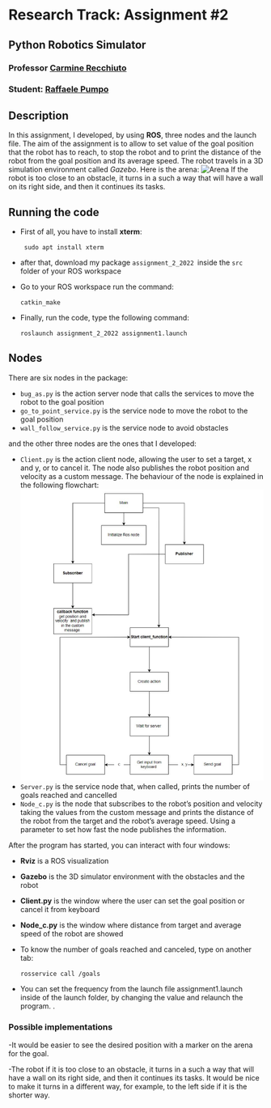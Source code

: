 # Research Track: Assignment #2
## Python Robotics Simulator 
### Professor [Carmine Recchiuto](https://github.com/CarmineD8)
### Student: [Raffaele Pumpo](https://github.com/RaffaelePumpo)

## Description 
In this assignment, I developed, by using **ROS**, three nodes and the launch file. The aim of the assignment is to allow to set value of the goal position that the robot has to reach, to stop the robot and to print the distance of the robot from the goal position and its average speed. The robot travels in a 3D simulation environment called *Gazebo*. Here is the arena:
![Arena](Arena.jpg)
If the robot  is too close to an obstacle, it turns in a such a way that will have a wall on its right side, and then it continues its tasks.
## Running the code 

- First of all, you have to install **xterm**:

       sudo apt install xterm

- after that, download my package  `assignment_2_2022 `inside the `src` folder of your ROS workspace

- Go to your ROS workspace run the command:

      catkin_make

- Finally, run the code, type the following command:

      roslaunch assignment_2_2022 assignment1.launch

## Nodes
There are six nodes in the package:

- `bug_as.py` is the action server node that calls the  services to move the robot to the goal position
- `go_to_point_service.py` is the service node to move the robot to the goal position
- `wall_follow_service.py` is the service node to avoid obstacles

and the other three nodes are the ones that I developed:

- `Client.py` is the action client node, allowing the user to set a target, x and y, or to cancel it. The node also publishes the robot position and velocity as a custom message.
The behaviour of the node is explained in the following flowchart:
![Flowchart](Assignment2--Research-Track-1/Flowchart_2.jpg)
- `Server.py` is the service node that, when called, prints the number of goals reached and cancelled 
-  `Node_c.py` is the node that subscribes to the robot’s position and velocity taking the values from the custom message and prints the distance of the robot from the target and the robot’s average speed. Using a parameter to set how fast the node publishes the information.

After the program has started, you can interact with four windows:

- **Rviz** is a ROS visualization 
- **Gazebo** is the 3D simulator environment with the obstacles and the robot 
- **Client.py** is the window where the user can set the goal position or cancel it from keyboard
- **Node_c.py** is the window where distance from target and average speed of the robot are showed

- To know the number of goals reached and canceled, type on another tab:

      rosservice call /goals


- You can set the frequency from the launch file assignment1.launch inside of the launch folder, by changing the value and relaunch the program. .




### Possible implementations
-It would be easier to see the desired position with a marker on the arena for the goal.

-The robot if it is too close to an obstacle, it turns in a such a way that will have a wall on its right side, and then it continues its tasks. It would be nice to make it turns in a different way, for example, to the left side if it is the shorter way.
